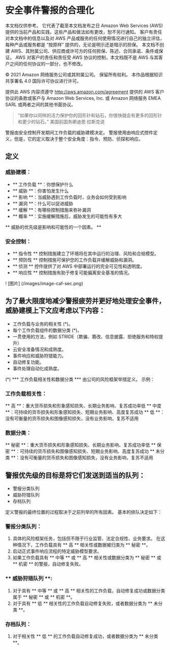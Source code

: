 # 安全事件警报的合理化
本文档仅供参考。 它代表了截至本文档发布之日 Amazon Web Services (AWS) 提供的当前产品和实践，这些产品和做法如有更改，恕不另行通知。 客户有责任对本文档中的信息以及对 AWS 产品或服务的任何使用情况进行自己的独立评估，每种产品或服务都是 “按原样” 提供的，无论是明示还是暗示的担保。 本文档不创建 AWS、其附属公司、供应商或许可方的任何担保、陈述、合同承诺、条件或保证。 AWS 对客户的责任和责任受 AWS 协议的控制，本文档既不是 AWS 与其客户之间的任何协议的一部分，也不修改。

© 2021 Amazon 网络服务公司或其附属公司。 保留所有权利。 本作品根据知识共享署名 4.0 国际许可协议进行许可。

提供此 AWS 内容须遵守 http://aws.amazon.com/agreement 提供的 AWS 客户协议的条款或客户与 Amazon Web Services, Inc. 或 Amazon 网络服务 EMEA SARL 或两者之间的其他书面协议。

> “如果你以同样的活力保护你的回形针和钻石，你很快就会有更多的回形针和更少的钻石。” 美国前国务卿迪恩·拉斯克说

警报由安全控制开发期间工作负载的威胁建模决定。 警报使用由响应式控件定义，但是，它的定义取决于整个安全角度：指令、预防、侦探和响应。

## 定义

### 威胁建模：

* ** 工作负载 **：你想保护什么
* ** 威胁 **：你害怕发生什么
* ** 影响 **：当威胁遇到工作负载时，业务会如何受到影响
* ** 漏洞 **：什么可以促进威胁
* ** 缓解 **：有哪些控制措施来弥补漏洞
* ** 概率 **：实施缓解措施后，威胁发生的可能性有多大

** 威胁的优先级是影响和可能性的一个因素。 **

### 安全控制：

* ** 指令性 ** 控制措施建立了环境将在其中运行的治理、风险和合规模型。
* ** 预防性 ** 控制措施可保护您的工作负载并缓解威胁和漏洞。
* ** 侦测 ** 控件提供了对 AWS 中部署运行的完全可见性和透明度。
* ** 响应性 ** 控制措施有助于修复可能偏离安全基准的情况。


! [图片] (/images/image-caf-sec.png)

## 为了最大限度地减少警报疲劳并更好地处理安全事件，威胁建模上下文应考虑以下内容：

* 工作负载与业务的相关性 (*)。
* 每个工作负载组件的数据分类 (*)。
* 一贯使用的方法，例如 STRIDE（欺骗、篡改、信息披露、拒绝服务和特权提升）
* 云安全准备情况和成熟度。
* 事件响应和威胁狩猎能力。
* 自动修复功能。
* 事件处理自动化成熟度。


(*) *** 工作负载相关性和数据分类 *** 由公司的风险框架举措定义。 示例：

### 工作负载相关性：

** 高 **：重大货币损失和形象感知损失、长期业务影响、复苏成功率低
** 中度 **：可持续的货币损失和形象感知损失、短期业务影响、高度复苏成功
** 低 **：没有可衡量的货币损失和图像感知损失，没有业务影响，复苏不适用

### 数据分类：

** 秘密 **：重大货币损失和形象感知损失、长期业务影响、复苏成功率低
** 保密 **：可持续的货币损失和图像感知损失、短期业务影响、高度复苏成功
** 未分类 **：没有可衡量的货币损失和图像感知损失，没有业务影响，复苏不适用


## 警报优先级的目标是将它们发送到适当的队列：

* 警报分类队列
* 威胁狩猎队列
* 存档队列


定义警报的最终位置的过程取决于之前列举的所有因素。 基本的排队决定如下：

### 警报分类队列：

1. 具体的风险框架任务，包括但不限于行业监管、法定合规性、业务要求。 在这种情况下，工作负载具有 ** 高 ** 相关性或数据被归类为 ** 秘密 **。
2. 启动正式事件响应流程的特定威胁模型要求。
3. 如果工作负载具有 ** 中等 ** 或 ** 高 ** 相关性或数据分类为 ** 秘密 ** 或 ** 机密 ** 的警报，自动修复失败。

### ** 威胁狩猎队列 **:

1. 对于具有 ** 中等 ** 或 ** 高 ** 相关性的工作负载，自动修复成功或数据分类属于 ** 秘密 ** 或 ** 机密 **。
2. 对于具有 ** 低 ** 相关性的工作负载自动修复失败，或者数据分类为 ** 未分类 **。

### 存档队列：

1. 对于相关性 ** 低 ** 的工作负载自动修复成功，或者数据分类为 ** 未分类 **。